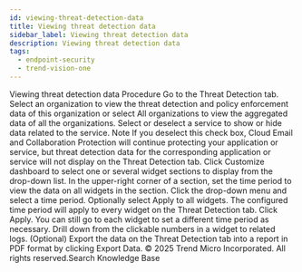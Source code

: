 ```yaml
---
id: viewing-threat-detection-data
title: Viewing threat detection data
sidebar_label: Viewing threat detection data
description: Viewing threat detection data
tags:
  - endpoint-security
  - trend-vision-one
---
```


 Viewing threat detection data Procedure Go to the Threat Detection tab. Select an organization to view the threat detection and policy enforcement data of this organization or select All organizations to view the aggregated data of all the organizations. Select or deselect a service to show or hide data related to the service. Note If you deselect this check box, Cloud Email and Collaboration Protection will continue protecting your application or service, but threat detection data for the corresponding application or service will not display on the Threat Detection tab. Click Customize dashboard to select one or several widget sections to display from the drop-down list. In the upper-right corner of a section, set the time period to view the data on all widgets in the section. Click the drop-down menu and select a time period. Optionally select Apply to all widgets. The configured time period will apply to every widget on the Threat Detection tab. Click Apply. You can still go to each widget to set a different time period as necessary. Drill down from the clickable numbers in a widget to related logs. (Optional) Export the data on the Threat Detection tab into a report in PDF format by clicking Export Data. © 2025 Trend Micro Incorporated. All rights reserved.Search Knowledge Base